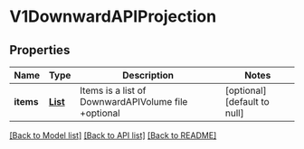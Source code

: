 # V1DownwardAPIProjection
## Properties

Name | Type | Description | Notes
------------ | ------------- | ------------- | -------------
**items** | [**List**](v1.DownwardAPIVolumeFile.md) | Items is a list of DownwardAPIVolume file +optional | [optional] [default to null]

[[Back to Model list]](../README.md#documentation-for-models) [[Back to API list]](../README.md#documentation-for-api-endpoints) [[Back to README]](../README.md)

